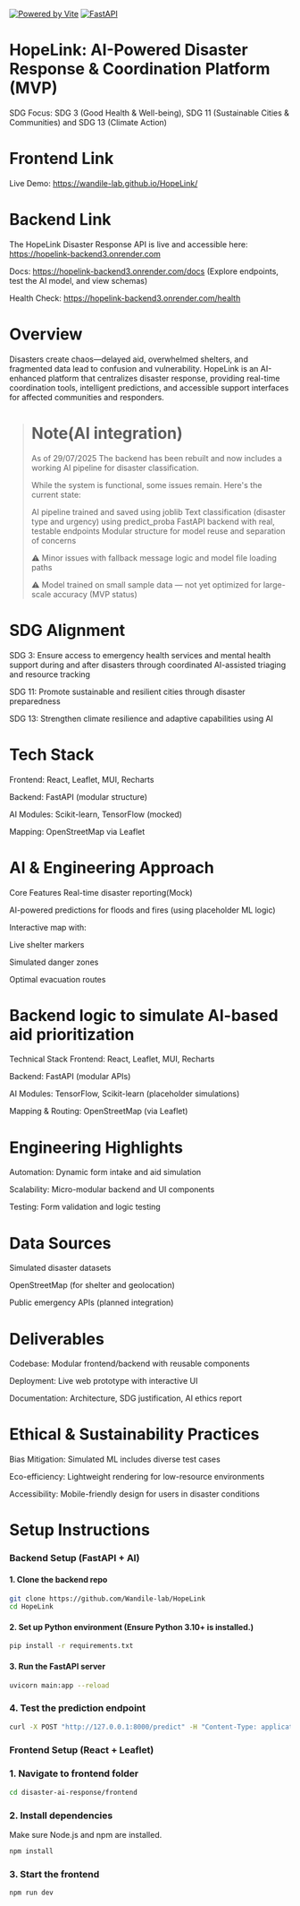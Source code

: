 [![Powered by Vite](https://img.shields.io/badge/Powered%20by-Vite-646CFF?logo=vite&logoColor=white)](https://vitejs.dev/)
[![FastAPI](https://img.shields.io/badge/Powered_by-FastAPI-009688?logo=fastapi)](https://fastapi.tiangolo.com/)

# HopeLink: AI-Powered Disaster Response & Coordination Platform (MVP)

SDG Focus: SDG 3 (Good Health & Well-being), SDG 11 (Sustainable Cities & Communities) and SDG 13 (Climate Action)

# Frontend Link
 Live Demo: https://wandile-lab.github.io/HopeLink/

# Backend Link

The HopeLink Disaster Response API is live and accessible here:
https://hopelink-backend3.onrender.com

Docs: https://hopelink-backend3.onrender.com/docs
(Explore endpoints, test the AI model, and view schemas)

Health Check: https://hopelink-backend3.onrender.com/health

# Overview
Disasters create chaos—delayed aid, overwhelmed shelters, and fragmented data lead to confusion and vulnerability. HopeLink is an AI-enhanced platform that centralizes disaster response, providing real-time coordination tools, intelligent predictions, and accessible support interfaces for affected communities and responders.

> # Note(AI integration)
> 
> As of 29/07/2025 The backend has been rebuilt and now includes a working AI pipeline for disaster classification.
> 
> While the system is functional, some issues remain. Here's the current state:
> 
> AI pipeline trained and saved using joblib
> Text classification (disaster type and urgency) using predict_proba
> FastAPI backend with real, testable endpoints
> Modular structure for model reuse and separation of concerns
> 
> ⚠️ Minor issues with fallback message logic and model file loading paths
> 
> ⚠️ Model trained on small sample data — not yet optimized for large-scale accuracy (MVP status)

# SDG Alignment

SDG 3: Ensure access to emergency health services and mental health support during and after disasters through coordinated AI-assisted triaging and resource tracking

SDG 11: Promote sustainable and resilient cities through disaster preparedness

SDG 13: Strengthen climate resilience and adaptive capabilities using AI

# Tech Stack
Frontend: React, Leaflet, MUI, Recharts

Backend: FastAPI (modular structure)

AI Modules: Scikit-learn, TensorFlow (mocked)

Mapping: OpenStreetMap via Leaflet

# AI & Engineering Approach
Core Features
Real-time disaster reporting(Mock)

AI-powered predictions for floods and fires (using placeholder ML logic)

Interactive map with:

Live shelter markers

Simulated danger zones

Optimal evacuation routes

# Backend logic to simulate AI-based aid prioritization

Technical Stack
Frontend: React, Leaflet, MUI, Recharts

Backend: FastAPI (modular APIs)

AI Modules: TensorFlow, Scikit-learn (placeholder simulations)

Mapping & Routing: OpenStreetMap (via Leaflet)

# Engineering Highlights
Automation: Dynamic form intake and aid simulation

Scalability: Micro-modular backend and UI components

Testing: Form validation and logic testing

# Data Sources
Simulated disaster datasets

OpenStreetMap (for shelter and geolocation)

Public emergency APIs (planned integration)

# Deliverables
Codebase: Modular frontend/backend with reusable components

Deployment: Live web prototype with interactive UI

Documentation: Architecture, SDG justification, AI ethics report

# Ethical & Sustainability Practices
Bias Mitigation: Simulated ML includes diverse test cases

Eco-efficiency: Lightweight rendering for low-resource environments

Accessibility: Mobile-friendly design for users in disaster conditions

# Setup Instructions

### Backend Setup (FastAPI + AI)

#### 1. Clone the backend repo
```bash
git clone https://github.com/Wandile-lab/HopeLink
cd HopeLink
```

#### 2. Set up Python environment (Ensure Python 3.10+ is installed.)

```bash
pip install -r requirements.txt
```
#### 3. Run the FastAPI server
```bash
uvicorn main:app --reload
```
### 4. Test the prediction endpoint
```bash
curl -X POST "http://127.0.0.1:8000/predict" -H "Content-Type: application/json" -d '{"message": "There is heavy flooding in my area"}'
```

### Frontend Setup (React + Leaflet)

### 1. Navigate to frontend folder 
```bash
cd disaster-ai-response/frontend
```

### 2. Install dependencies
Make sure Node.js and npm are installed.

```bash
npm install
```
### 3. Start the frontend
```bash
npm run dev
```






